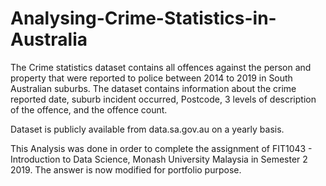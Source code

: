 # Analysing-Crime-Statistics-in-Australia
The Crime statistics dataset contains all offences against the person and property that were reported to police between 2014 to 2019 in South Australian suburbs. The dataset contains information about the crime reported date, suburb incident occurred, Postcode, 3 levels of description of the offence, and the offence count.

Dataset is publicly available from data.sa.gov.au on a yearly basis.

This Analysis was done in order to complete the assignment of FIT1043 - Introduction to Data Science, Monash University Malaysia in Semester 2 2019. The answer is now modified for portfolio purpose.
